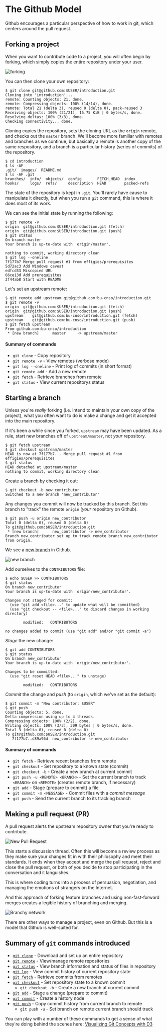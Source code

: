 # The Github Model

Github encourages a particular perspective of how to work in git, which centers
around the pull request.

## Forking a project

When you want to contribute code to a project, you will often begin by forking,
which simply copies the entire repository under your user.

![forking](images/fork.png)

You can then clone your own repository:

```ShellSession
$ git clone git@github.com:$USER/introduction.git
Cloning into 'introduction'...
remote: Counting objects: 21, done.
remote: Compressing objects: 100% (14/14), done.
remote: Total 21 (delta 3), reused 0 (delta 0), pack-reused 3
Receiving objects: 100% (21/21), 15.75 KiB | 0 bytes/s, done.
Resolving deltas: 100% (3/3), done.
Checking connectivity... done.
```

Cloning copies the repository, sets the cloning URL as the `origin` remote, and
checks out the `master` branch. We'll become more familiar with remotes and
branches as we continue, but basically a remote is another copy of the same
respository, and a branch is a particular history (series of commits) of the
repository.

```ShellSession
$ cd introduction
$ ls -AF
.git/  images/  README.md
$ ls -AF .git
branches/  info/  objects/  config       FETCH_HEAD  index
hooks/     logs/  refs/     description  HEAD        packed-refs
```

The state of the repository is kept in `.git`. You'll rarely have cause to
manipulate it directly, but when you run a `git` command, this is where it
does most of its work.

We can see the initial state by running the following:

```ShellSession
$ git remote -v
origin  git@github.com:$USER/introduction.git (fetch)
origin  git@github.com:$USER/introduction.git (push)
$ git status
On branch master
Your branch is up-to-date with 'origin/master'.

nothing to commit, working directory clean
$ git log --oneline
7f177b7 Merge pull request #1 from effigies/prerequisites
5d72ac3 Add Windows caveat
edfcd33 Miscopied URL
66ce13d Add prerequisites
2f44ab8 Start with README
```

Let's set an upstream remote:

```ShellSession
$ git remote add upstream git@github.com:bu-cnso/introduction.git
$ git remote -v
origin  git@github.com:$USER/introduction.git (fetch)
origin  git@github.com:$USER/introduction.git (push)
upstream    git@github.com:bu-cnso/introduction.git (fetch)
upstream    git@github.com:bu-cnso/introduction.git (push)
$ git fetch upstream
From github.com:bu-cnso/introduction
 * [new branch]      master     -> upstream/master
```

#### Summary of commands

* `git clone` - Copy repository
* `git remote -v` - View remotes (verbose mode)
* `git log --oneline` - Print log of commits (in short format)
* `git remote add` - Add a new remote
* `git fetch` - Retrieve branches from remote
* `git status` - View current repositorys status

## Starting a branch

Unless you're *really* forking (i.e. intend to maintain your own copy of the
project), what you often want to do is make a change and get it accepted into
the main repository.

If it's been a while since you forked, `upstream` may have been updated. As a
rule, start new branches off of `upstream/master`, not *your* repository.

```ShellSession
$ git fetch upstream
$ git checkout upstream/master
HEAD is now at 7f177b7... Merge pull request #1 from effigies/prerequisites
$ git status
HEAD detached at upstream/master
nothing to commit, working directory clean
```

Create a branch by checking it out:

```ShellSession
$ git checkout -b new_contributor
Switched to a new branch 'new_contributor'
```

Any changes you commit will now be tracked by this branch. Set this branch to
"track" the remote `origin` (*your* repository on Github).

```ShellSession
$ git push -u origin new_contributor
Total 0 (delta 0), reused 0 (delta 0)
To git@github.com:$USER/introduction.git
 * [new branch]      new_contributor -> new_contributor
Branch new_contributor set up to track remote branch new_contributor from origin.
```

We see a [new branch](../../branches) in Github.

![new branch](images/new_branch.png)

Add ourselves to the `CONTRIBUTORS` file:

```ShellSession
$ echo $USER >> CONTRIBUTORS
$ git status
On branch new_contributor
Your branch is up-to-date with 'origin/new_contributor'.

Changes not staged for commit:
  (use "git add <file>..." to update what will be committed)
  (use "git checkout -- <file>..." to discard changes in working directory)

        modified:   CONTRIBUTORS

no changes added to commit (use "git add" and/or "git commit -a")
```

*Stage* the new change:

```ShellSession
$ git add CONTRIBUTORS
$ git status
On branch new_contributor
Your branch is up-to-date with 'origin/new_contributor'.

Changes to be committed:
  (use "git reset HEAD <file>..." to unstage)

        modified:   CONTRIBUTORS
```

*Commit* the change and *push* (to `origin`, which we've set as the default):

```ShellSession
$ git commit -m "New contributor: $USER"
$ git push
Counting objects: 5, done.
Delta compression using up to 4 threads.
Compressing objects: 100% (2/2), done.
Writing objects: 100% (3/3), 309 bytes | 0 bytes/s, done.
Total 3 (delta 0), reused 0 (delta 0)
To git@github.com:$USER/introduction.git
   7f177b7..d89a96d  new_contributor -> new_contributor
```

#### Summary of commands

* `git fetch` - Retrieve recent branches from remote
* `git checkout` - Set repository to a known state (commit)
* `git checkout -b` - Create a new branch at current commit
* `git push -u <REMOTE> <BRANCH>` - Set the current branch to track `<BRANCH>`
    on `<REMOTE>` (creates remote branch, if necessary)
* `git add` - Stage (prepare to commit) a file
* `git commit -m <MESSAGE>` - Commit files with a *commit message*
* `git push` - Send the current branch to its tracking branch

## Making a pull request (PR)

A pull request alerts the upstream repository owner that you're ready to
contribute.

![New Pull Request](images/new_pr.png)

This starts a discussion thread. Often this will become a review process as
they make sure your changes fit in with their philosophy and meet their
standards. It ends when they accept and merge the pull request, reject and
close the pull request, or both of you decide to stop participating in the
conversation and it languishes.

This is where coding turns into a process of persuasion, negotiation, and
managing the emotions of strangers on the Internet.

And this approach of forking feature branches and using non-fast-forward
merges creates a legible history of branching and merging.

![Branchy network](images/branchy_network.png)

There are other ways to manage a project, even on Github. But this is a
model that Github is well-suited for.

## Summary of `git` commands introduced

* [`git clone`](https://git-scm.com/docs/git-clone) - Download and set up an
    entire repository
* [`git remote`](https://git-scm.com/docs/git-remote) - View/manage remote
    repositories
* [`git status`](https://git-scm.com/docs/git-status) - View branch information
    and status of files in repository
* [`git log`](https://git-scm.com/docs/git-log) - View commit history of
    current repository state
* [`git fetch`](https://git-scm.com/docs/git-fetch) - Retrieve commits from
    remotes
* [`git checkout`](https://git-scm.com/docs/git-checkout) - Set repository
    state to a known commit
  * `git checkout -b` - Create a new branch at current commit
* [`git add`](https://git-scm.com/docs/git-add) - Stage a change (prepare to
    commit)
* [`git commit`](https://git-scm.com/docs/git-commit) - Create a history node
* [`git push`](https://git-scm.com/docs/git-push) - Copy commit history from
    current branch to remote
  * `git push -u` - Set branch on remote current branch should track

You can play with a number of these commands to get a sense of what they're
doing behind the scenes here: [Visualizing Git Concepts with
D3](https://onlywei.github.io/explain-git-with-d3/)
